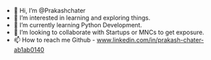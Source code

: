 - 👋 Hi, I’m @Prakashchater
- 👀 I’m interested in learning and exploring things.
- 🌱 I’m currently learning Python Development.
- 💞️ I’m looking to collaborate with Startups or MNCs to get exposure.
- 📫 How to reach me Github - www.linkedin.com/in/prakash-chater-ab1ab0140

<!---
Prakashchater/Prakashchater is a ✨ special ✨ repository because its `README.md` (this file) appears on your GitHub profile.
You can click the Preview link to take a look at your changes.
--->
